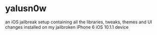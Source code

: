 # yalusn0w
an iOS jailbreak setup containing all the libraries, tweaks, themes and UI changes installed on my jailbroken iPhone 6 iOS 10.1.1 device
